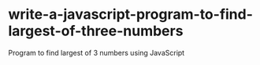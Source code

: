 # write-a-javascript-program-to-find-largest-of-three-numbers
Program to find largest of 3 numbers using JavaScript
